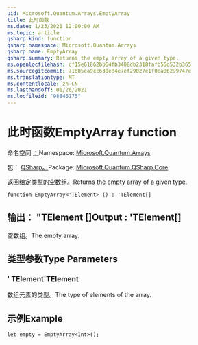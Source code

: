 ```yaml
---
uid: Microsoft.Quantum.Arrays.EmptyArray
title: 此时函数
ms.date: 1/23/2021 12:00:00 AM
ms.topic: article
qsharp.kind: function
qsharp.namespace: Microsoft.Quantum.Arrays
qsharp.name: EmptyArray
qsharp.summary: Returns the empty array of a given type.
ms.openlocfilehash: cf15e61862bb64fb3408db2318fafb56d532b365
ms.sourcegitcommit: 71605ea9cc630e84e7ef29027e1f0ea06299747e
ms.translationtype: MT
ms.contentlocale: zh-CN
ms.lasthandoff: 01/26/2021
ms.locfileid: "98846175"
---
```

# <a name="emptyarray-function"></a><span data-ttu-id="1a15c-102">此时函数</span><span class="sxs-lookup"><span data-stu-id="1a15c-102">EmptyArray function</span></span>

<span data-ttu-id="1a15c-103">命名空间 [：](xref:Microsoft.Quantum.Arrays)</span><span class="sxs-lookup"><span data-stu-id="1a15c-103">Namespace: [Microsoft.Quantum.Arrays](xref:Microsoft.Quantum.Arrays)</span></span>

<span data-ttu-id="1a15c-104">包： [QSharp。](https://nuget.org/packages/Microsoft.Quantum.QSharp.Core)</span><span class="sxs-lookup"><span data-stu-id="1a15c-104">Package: [Microsoft.Quantum.QSharp.Core](https://nuget.org/packages/Microsoft.Quantum.QSharp.Core)</span></span>


<span data-ttu-id="1a15c-105">返回给定类型的空数组。</span><span class="sxs-lookup"><span data-stu-id="1a15c-105">Returns the empty array of a given type.</span></span>

```qsharp
function EmptyArray<'TElement> () : 'TElement[]
```


## <a name="output--telement"></a><span data-ttu-id="1a15c-106">输出： "TElement []</span><span class="sxs-lookup"><span data-stu-id="1a15c-106">Output : 'TElement[]</span></span>

<span data-ttu-id="1a15c-107">空数组。</span><span class="sxs-lookup"><span data-stu-id="1a15c-107">The empty array.</span></span>

## <a name="type-parameters"></a><span data-ttu-id="1a15c-108">类型参数</span><span class="sxs-lookup"><span data-stu-id="1a15c-108">Type Parameters</span></span>

### <a name="telement"></a><span data-ttu-id="1a15c-109">' TElement</span><span class="sxs-lookup"><span data-stu-id="1a15c-109">'TElement</span></span>

<span data-ttu-id="1a15c-110">数组元素的类型。</span><span class="sxs-lookup"><span data-stu-id="1a15c-110">The type of elements of the array.</span></span>

## <a name="example"></a><span data-ttu-id="1a15c-111">示例</span><span class="sxs-lookup"><span data-stu-id="1a15c-111">Example</span></span>

```qsharp
let empty = EmptyArray<Int>();
```